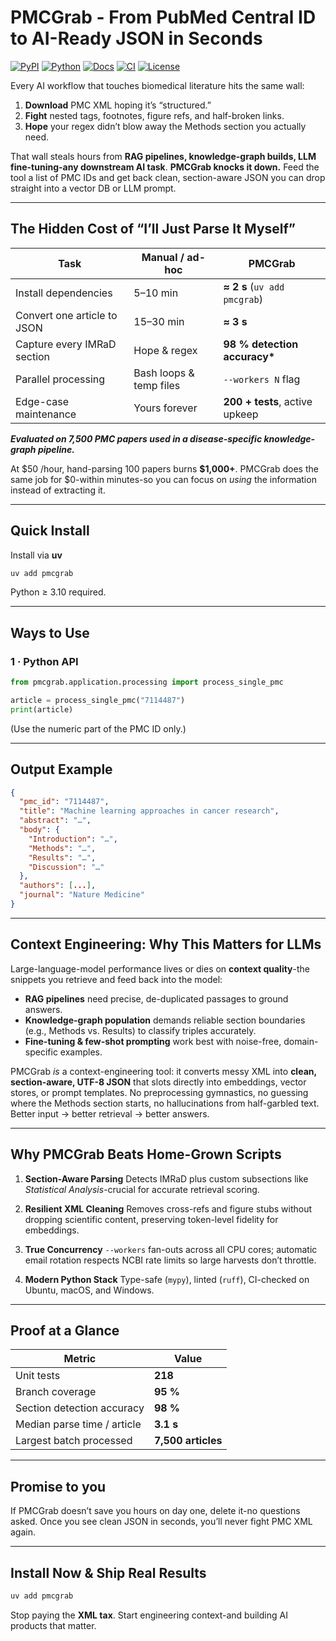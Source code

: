 # PMCGrab - From PubMed Central ID to AI-Ready JSON in Seconds

[![PyPI](https://img.shields.io/pypi/v/pmcgrab.svg)](https://pypi.org/project/pmcgrab/) [![Python](https://img.shields.io/pypi/pyversions/pmcgrab.svg)](https://pypi.org/project/pmcgrab/) [![Docs](https://img.shields.io/badge/docs-mkdocs-blue.svg)](https://rajdeepmondaldotcom.github.io/pmcgrab/) [![CI](https://github.com/rajdeepmondaldotcom/pmcgrab/workflows/CI/badge.svg)](https://github.com/rajdeepmondaldotcom/pmcgrab/actions) [![License](https://img.shields.io/badge/License-Apache%202.0-blue.svg)](https://github.com/rajdeepmondaldotcom/pmcgrab/blob/main/LICENSE)

Every AI workflow that touches biomedical literature hits the same wall:

1. **Download** PMC XML hoping it’s “structured.”
2. **Fight** nested tags, footnotes, figure refs, and half-broken links.
3. **Hope** your regex didn’t blow away the Methods section you actually need.

That wall steals hours from **RAG pipelines, knowledge-graph builds, LLM fine-tuning-any downstream AI task**.
**PMCGrab knocks it down.** Feed the tool a list of PMC IDs and get back clean, section-aware JSON you can drop straight into a vector DB or LLM prompt.

---

## The Hidden Cost of “I’ll Just Parse It Myself”

| Task                        | Manual / ad-hoc         | **PMCGrab**                    |
| --------------------------- | ----------------------- | ------------------------------ |
| Install dependencies        | 5–10 min                | **≈ 2 s** (`uv add pmcgrab`)   |
| Convert one article to JSON | 15–30 min               | **≈ 3 s**                      |
| Capture every IMRaD section | Hope & regex            | **98 % detection accuracy\***  |
| Parallel processing         | Bash loops & temp files | `--workers N` flag             |
| Edge-case maintenance       | Yours forever           | **200 + tests**, active upkeep |

**_Evaluated on 7,500 PMC papers used in a disease-specific knowledge-graph pipeline._**

At \$50 /hour, hand-parsing 100 papers burns **\$1,000+**.
PMCGrab does the same job for \$0-within minutes-so you can focus on _using_ the information instead of extracting it.

---

## Quick Install

Install via **uv**

```bash
uv add pmcgrab
```

Python ≥ 3.10 required.

---

## Ways to Use

### 1 · Python API

```python
from pmcgrab.application.processing import process_single_pmc

article = process_single_pmc("7114487")
print(article)
```

(Use the numeric part of the PMC ID only.)

---

## Output Example

```json
{
  "pmc_id": "7114487",
  "title": "Machine learning approaches in cancer research",
  "abstract": "…",
  "body": {
    "Introduction": "…",
    "Methods": "…",
    "Results": "…",
    "Discussion": "…"
  },
  "authors": [...],
  "journal": "Nature Medicine"
}
```

---

## Context Engineering: Why This Matters for LLMs

Large-language-model performance lives or dies on **context quality**-the snippets you retrieve and feed back into the model:

- **RAG pipelines** need precise, de-duplicated passages to ground answers.
- **Knowledge-graph population** demands reliable section boundaries (e.g., Methods vs. Results) to classify triples accurately.
- **Fine-tuning & few-shot prompting** work best with noise-free, domain-specific examples.

PMCGrab _is_ a context-engineering tool: it converts messy XML into **clean, section-aware, UTF-8 JSON** that slots directly into embeddings, vector stores, or prompt templates. No preprocessing gymnastics, no guessing where the Methods section starts, no hallucinations from half-garbled text. Better input → better retrieval → better answers.

---

## Why PMCGrab Beats Home-Grown Scripts

1. **Section-Aware Parsing**
   Detects IMRaD plus custom subsections like _Statistical Analysis_-crucial for accurate retrieval scoring.

2. **Resilient XML Cleaning**
   Removes cross-refs and figure stubs without dropping scientific content, preserving token-level fidelity for embeddings.

3. **True Concurrency**
   `--workers` fan-outs across all CPU cores; automatic email rotation respects NCBI rate limits so large harvests don’t throttle.

4. **Modern Python Stack**
   Type-safe (`mypy`), linted (`ruff`), CI-checked on Ubuntu, macOS, and Windows.

---

## Proof at a Glance

| Metric                      | Value              |
| --------------------------- | ------------------ |
| Unit tests                  | **218**            |
| Branch coverage             | **95 %**           |
| Section detection accuracy  | **98 %**           |
| Median parse time / article | **3.1 s**          |
| Largest batch processed     | **7,500 articles** |

---

## Promise to you

If PMCGrab doesn’t save you hours on day one, delete it-no questions asked.
Once you see clean JSON in seconds, you’ll never fight PMC XML again.

---

## Install Now & Ship Real Results

```bash
uv add pmcgrab
```

Stop paying the **XML tax**. Start engineering context-and building AI products that matter.

